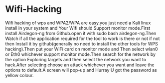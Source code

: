 # Wifi-Hacking
Wifi hacking of wps and WPA2/WPA are easy.you just need a Kali linux install in your system and Your Wifi should
Support monitor mode.First install Airdegon-ng from Github.open it with sudo bash airdegon-ng.Then Watch if all 
the application required for the tool to work is there or not if not then Install it by github(generally no need to install the other tools for WPS hacking).Then put your WiFi card on monitor mode and Then select 
wlan0 or Eth0 whichever support monitor mode.Then search for the network by the option Exploring targets and then 
select the network you want to hack.After selecting choose an attack whichever you want and leave the options to 
default.A screen will pop-up and Hurray U got the password as yellow colour.
